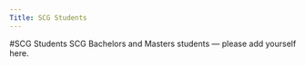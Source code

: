 ```yaml
---
Title: SCG Students
---
```

#SCG Students
SCG Bachelors and Masters students &mdash; please add yourself here.
